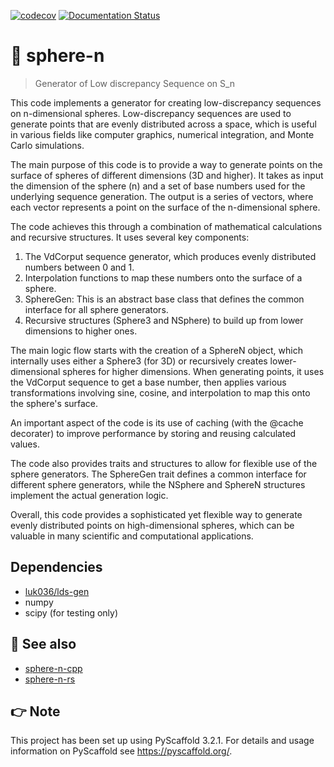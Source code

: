 [![codecov](https://codecov.io/gh/luk036/sphere-n/branch/main/graph/badge.svg?token=EIv4D8NlYj)](https://codecov.io/gh/luk036/sphere-n)
[![Documentation Status](https://readthedocs.org/projects/sphere-n/badge/?version=latest)](https://sphere-n.readthedocs.io/en/latest/?badge=latest)

# 🏐 sphere-n

> Generator of Low discrepancy Sequence on S_n

This code implements a generator for creating low-discrepancy sequences on n-dimensional spheres. Low-discrepancy sequences are used to generate points that are evenly distributed across a space, which is useful in various fields like computer graphics, numerical integration, and Monte Carlo simulations.

The main purpose of this code is to provide a way to generate points on the surface of spheres of different dimensions (3D and higher). It takes as input the dimension of the sphere (n) and a set of base numbers used for the underlying sequence generation. The output is a series of vectors, where each vector represents a point on the surface of the n-dimensional sphere.

The code achieves this through a combination of mathematical calculations and recursive structures. It uses several key components:

1. The VdCorput sequence generator, which produces evenly distributed numbers between 0 and 1.
2. Interpolation functions to map these numbers onto the surface of a sphere.
3. SphereGen: This is an abstract base class that defines the common interface for all sphere generators.
4. Recursive structures (Sphere3 and NSphere) to build up from lower dimensions to higher ones.

The main logic flow starts with the creation of a SphereN object, which internally uses either a Sphere3 (for 3D) or recursively creates lower-dimensional spheres for higher dimensions. When generating points, it uses the VdCorput sequence to get a base number, then applies various transformations involving sine, cosine, and interpolation to map this onto the sphere's surface.

An important aspect of the code is its use of caching (with the @cache decorater) to improve performance by storing and reusing calculated values.

The code also provides traits and structures to allow for flexible use of the sphere generators. The SphereGen trait defines a common interface for different sphere generators, while the NSphere and SphereN structures implement the actual generation logic.

Overall, this code provides a sophisticated yet flexible way to generate evenly distributed points on high-dimensional spheres, which can be valuable in many scientific and computational applications.


## Dependencies

- [luk036/lds-gen](https://github.com/luk036/lds-gen)
- numpy 
- scipy (for testing only)

## 👀 See also

- [sphere-n-cpp](https://github.com/luk036/sphere-n-cpp)
- [sphere-n-rs](https://github.com/luk036/sphere-n-rs)

## 👉 Note

This project has been set up using PyScaffold 3.2.1. For details and usage
information on PyScaffold see <https://pyscaffold.org/>.
